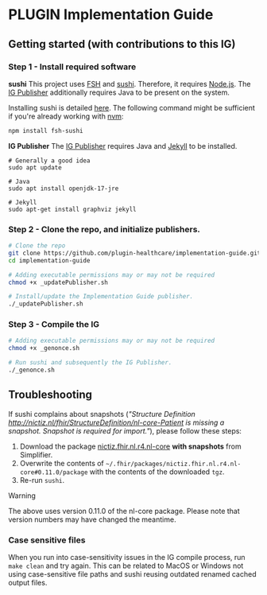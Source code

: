 # PLUGIN Implementation Guide

## Getting started (with contributions to this IG)

### Step 1 - Install required software
**sushi**
This project uses [FSH](https://hl7.org/fhir/uv/shorthand/) and [sushi](https://fshschool.org/docs/sushi/). Therefore, it requires [Node.js](https://nodejs.org/en). The [IG Publisher](https://confluence.hl7.org/display/FHIR/IG+Publisher+Documentation) additionally requires Java to be present on the system.

Installing sushi is detailed [here](https://fshschool.org/docs/sushi/installation/). The following command might be sufficient if you're already working with [nvm](https://github.com/nvm-sh/nvm?tab=readme-ov-file#intro):

```bash
npm install fsh-sushi
```
**IG Publisher**
The [IG Publisher](https://confluence.hl7.org/display/FHIR/IG+Publisher+Documentation) requires Java and [Jekyll](https://jekyllrb.com/docs/installation/ubuntu/) to be installed.

```
# Generally a good idea
sudo apt update

# Java
sudo apt install openjdk-17-jre

# Jekyll
sudo apt-get install graphviz jekyll
```

### Step 2 - Clone the repo, and initialize publishers.

```bash
# Clone the repo
git clone https://github.com/plugin-healthcare/implementation-guide.git
cd implementation-guide

# Adding executable permissions may or may not be required
chmod +x _updatePublisher.sh

# Install/update the Implementation Guide publisher.
./_updatePublisher.sh
```

### Step 3 - Compile the IG

```bash
# Adding executable permissions may or may not be required
chmod +x _genonce.sh

# Run sushi and subsequently the IG Publisher.
./_genonce.sh
```

## Troubleshooting

If sushi complains about snapshots (_"Structure Definition http://nictiz.nl/fhir/StructureDefinition/nl-core-Patient is missing a snapshot. Snapshot is required for import."_), please follow these steps:

1. Download the package [nictiz.fhir.nl.r4.nl-core](https://simplifier.net/packages/nictiz.fhir.nl.r4.nl-core) **with snapshots** from Simplifier.
2. Overwrite the contents of `~/.fhir/packages/nictiz.fhir.nl.r4.nl-core#0.11.0/package` with the contents of the downloaded `tgz`.
3. Re-run `sushi`.


> [!warning]
> The above uses version 0.11.0 of the nl-core package. Please note that version numbers may have changed the meantime.

### Case sensitive files

When you run into case-sensitivity issues in the IG compile process, run `make clean` and try again. This can be related to MacOS or Windows not using case-sensitive file paths and sushi reusing outdated renamed cached output files.   